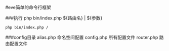 #eve简单的命令行框架

###执行
php bin/index.php ${路由名}  | ${参数}
```
php bin/index.php /
```

###config目录
alias.php 命名空间配置
config.php 所有配置文件
router.php 路由配置文件